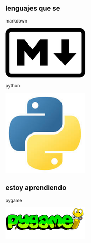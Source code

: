
## lenguajes que se

markdown

<img alt="markdown" src="https://github.com/Ian-and-code/Ian-and-code/blob/main/markdown.png" width="50%" height="50%">

python

<img alt="python" src="https://github.com/Ian-and-code/Ian-and-code/blob/main/python.jpeg" width="50%" height="50%">

## estoy aprendiendo 

pygame

<img alt="pygame" src="https://github.com/Ian-and-code/Ian-and-code/blob/main/pygame.png" width="50%" height="50%">

